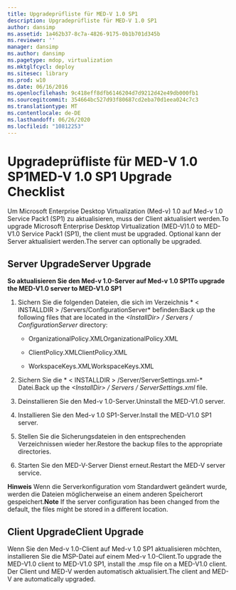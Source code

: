 ```yaml
---
title: Upgradeprüfliste für MED-V 1.0 SP1
description: Upgradeprüfliste für MED-V 1.0 SP1
author: dansimp
ms.assetid: 1a462b37-8c7a-4826-9175-0b1b701d345b
ms.reviewer: ''
manager: dansimp
ms.author: dansimp
ms.pagetype: mdop, virtualization
ms.mktglfcycl: deploy
ms.sitesec: library
ms.prod: w10
ms.date: 06/16/2016
ms.openlocfilehash: 9c418eff8dfb6146204d7d9212d42e49db000fb1
ms.sourcegitcommit: 354664bc527d93f80687cd2eba70d1eea024c7c3
ms.translationtype: MT
ms.contentlocale: de-DE
ms.lasthandoff: 06/26/2020
ms.locfileid: "10812253"
---
```

# <span data-ttu-id="948d3-103">Upgradeprüfliste für MED-V 1.0 SP1</span><span class="sxs-lookup"><span data-stu-id="948d3-103">MED-V 1.0 SP1 Upgrade Checklist</span></span>


<span data-ttu-id="948d3-104">Um Microsoft Enterprise Desktop Virtualization (Med-v) 1.0 auf Med-v 1.0 Service Pack1 (SP1) zu aktualisieren, muss der Client aktualisiert werden.</span><span class="sxs-lookup"><span data-stu-id="948d3-104">To upgrade Microsoft Enterprise Desktop Virtualization (MED-V)1.0 to MED-V1.0 Service Pack1 (SP1), the client must be upgraded.</span></span> <span data-ttu-id="948d3-105">Optional kann der Server aktualisiert werden.</span><span class="sxs-lookup"><span data-stu-id="948d3-105">The server can optionally be upgraded.</span></span>

## <span data-ttu-id="948d3-106">Server Upgrade</span><span class="sxs-lookup"><span data-stu-id="948d3-106">Server Upgrade</span></span>


**<span data-ttu-id="948d3-107">So aktualisieren Sie den Med-v 1.0-Server auf Med-v 1.0 SP1</span><span class="sxs-lookup"><span data-stu-id="948d3-107">To upgrade the MED-V1.0 server to MED-V1.0 SP1</span></span>**

1.  <span data-ttu-id="948d3-108">Sichern Sie die folgenden Dateien, die sich im Verzeichnis \* &lt; INSTALLDIR &gt; /Servers/ConfigurationServer\* befinden:</span><span class="sxs-lookup"><span data-stu-id="948d3-108">Back up the following files that are located in the *&lt;InstallDir&gt; / Servers / ConfigurationServer* directory:</span></span>

    -   <span data-ttu-id="948d3-109">OrganizationalPolicy.XML</span><span class="sxs-lookup"><span data-stu-id="948d3-109">OrganizationalPolicy.XML</span></span>

    -   <span data-ttu-id="948d3-110">ClientPolicy.XML</span><span class="sxs-lookup"><span data-stu-id="948d3-110">ClientPolicy.XML</span></span>

    -   <span data-ttu-id="948d3-111">WorkspaceKeys.XML</span><span class="sxs-lookup"><span data-stu-id="948d3-111">WorkspaceKeys.XML</span></span>

2.  <span data-ttu-id="948d3-112">Sichern Sie die \* &lt; INSTALLDIR &gt; /Server/ServerSettings.xml-\* Datei.</span><span class="sxs-lookup"><span data-stu-id="948d3-112">Back up the *&lt;InstallDir&gt; / Servers / ServerSettings.xml* file.</span></span>

3.  <span data-ttu-id="948d3-113">Deinstallieren Sie den Med-v 1.0-Server.</span><span class="sxs-lookup"><span data-stu-id="948d3-113">Uninstall the MED-V1.0 server.</span></span>

4.  <span data-ttu-id="948d3-114">Installieren Sie den Med-v 1.0 SP1-Server.</span><span class="sxs-lookup"><span data-stu-id="948d3-114">Install the MED-V1.0 SP1 server.</span></span>

5.  <span data-ttu-id="948d3-115">Stellen Sie die Sicherungsdateien in den entsprechenden Verzeichnissen wieder her.</span><span class="sxs-lookup"><span data-stu-id="948d3-115">Restore the backup files to the appropriate directories.</span></span>

6.  <span data-ttu-id="948d3-116">Starten Sie den MED-V-Server Dienst erneut.</span><span class="sxs-lookup"><span data-stu-id="948d3-116">Restart the MED-V server service.</span></span>

<span data-ttu-id="948d3-117">**Hinweis**  Wenn die Serverkonfiguration vom Standardwert geändert wurde, werden die Dateien möglicherweise an einem anderen Speicherort gespeichert.</span><span class="sxs-lookup"><span data-stu-id="948d3-117">**Note** If the server configuration has been changed from the default, the files might be stored in a different location.</span></span>

 

## <span data-ttu-id="948d3-118">Client Upgrade</span><span class="sxs-lookup"><span data-stu-id="948d3-118">Client Upgrade</span></span>


<span data-ttu-id="948d3-119">Wenn Sie den Med-v 1.0-Client auf Med-v 1.0 SP1 aktualisieren möchten, installieren Sie die MSP-Datei auf einem Med-v 1.0-Client.</span><span class="sxs-lookup"><span data-stu-id="948d3-119">To upgrade the MED-V1.0 client to MED-V1.0 SP1, install the .msp file on a MED-V1.0 client.</span></span> <span data-ttu-id="948d3-120">Der Client und MED-V werden automatisch aktualisiert.</span><span class="sxs-lookup"><span data-stu-id="948d3-120">The client and MED-V are automatically upgraded.</span></span>

 

 





